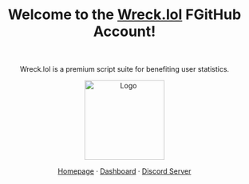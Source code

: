 <h1 align="center">Welcome to the <a href="https://wreck.lol/">Wreck.lol</a> FGitHub Account!</h1><br>

<p align="center">
  Wreck.lol is a premium script suite for benefiting user statistics.
</p>

<p align="center">
  <a href="https://wreck.lol">
    <img src="https://i.ibb.co/GTf8WSK/Untitled-2.png" alt="Logo" width="160" height="160">
  </a>
</p>

<p align="center">
  <a href="https://wreck.lol">Homepage</a>
  ·
  <a href="https://dashboard.wreck.lol/">Dashboard</a>
  ·
  <a href="https://discord.gg/7KAbyFmB">Discord Server</a>
</p>
